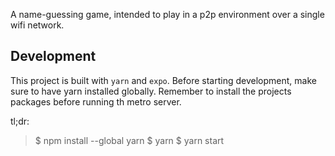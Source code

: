 A name-guessing game, intended to play in a p2p environment over a single wifi network.

## Development

This project is built with `yarn` and `expo`. Before starting development, make sure to have yarn installed globally.
Remember to install the projects packages before running th metro server.

tl;dr:

>
> $ npm install --global yarn
> $ yarn
> $ yarn start
>
